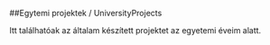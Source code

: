 ##Egytemi projektek / UniversityProjects

Itt találhatóak az általam készített projektet az egyetemi éveim alatt.
